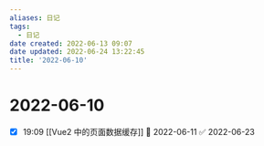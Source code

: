```yaml
---
aliases: 日记
tags:
  - 日记
date created: 2022-06-13 09:07
date updated: 2022-06-24 13:22:45
title: '2022-06-10'
---
```


# 2022-06-10

- [x] 19:09 [[Vue2 中的页面数据缓存]] 📅 2022-06-11 ✅ 2022-06-23
